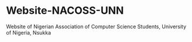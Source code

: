 # Website-NACOSS-UNN
Website of Nigerian Association of Computer Science Students, University of Nigeria, Nsukka
